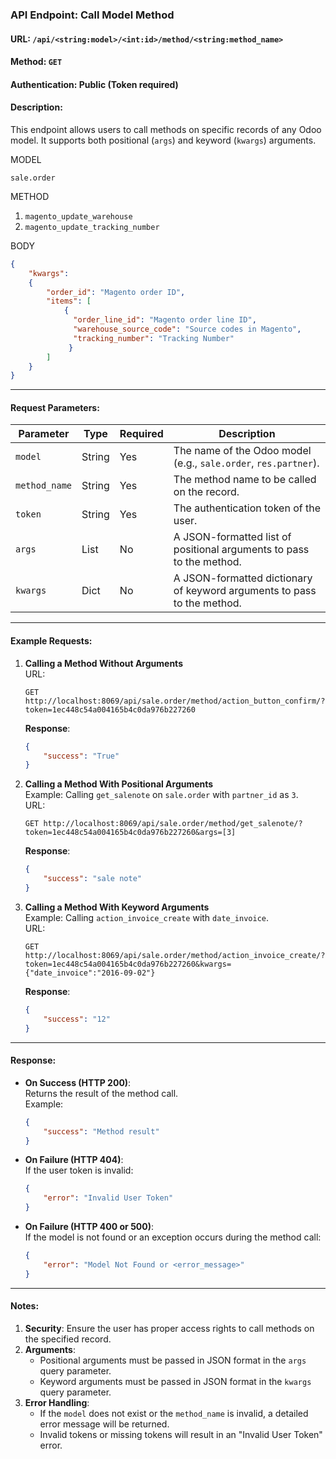 ### API Endpoint: Call Model Method

#### **URL**: `/api/<string:model>/<int:id>/method/<string:method_name>`

#### **Method**: `GET`

#### **Authentication**: Public (Token required)

#### **Description**:
This endpoint allows users to call methods on specific records of any Odoo model. It supports both positional (`args`) and keyword (`kwargs`) arguments. 

MODEL

```sale.order```

METHOD

1. ```magento_update_warehouse```
2. ```magento_update_tracking_number```

BODY
```json
{
    "kwargs": 
    {
        "order_id": "Magento order ID",
        "items": [
            {
              "order_line_id": "Magento order line ID",
              "warehouse_source_code": "Source codes in Magento",
              "tracking_number": "Tracking Number"
             }
        ]
    }
}
```
---

#### **Request Parameters**:
| Parameter      | Type   | Required | Description                                                                                           |
|----------------|--------|----------|-------------------------------------------------------------------------------------------------------|
| `model`        | String | Yes      | The name of the Odoo model (e.g., `sale.order`, `res.partner`).                                       |
| `method_name`  | String | Yes      | The method name to be called on the record.                                                          |
| `token`        | String | Yes      | The authentication token of the user.                                                               |
| `args`         | List   | No       | A JSON-formatted list of positional arguments to pass to the method.                                 |
| `kwargs`       | Dict   | No       | A JSON-formatted dictionary of keyword arguments to pass to the method.                              |

---

#### **Example Requests**:

1. **Calling a Method Without Arguments**  
   URL:  
   ```
   GET http://localhost:8069/api/sale.order/method/action_button_confirm/?token=1ec448c54a004165b4c0da976b227260
   ```  
   **Response**:
   ```json
   {
       "success": "True"
   }
   ```

2. **Calling a Method With Positional Arguments**  
   Example: Calling `get_salenote` on `sale.order` with `partner_id` as `3`.  
   URL:  
   ```
   GET http://localhost:8069/api/sale.order/method/get_salenote/?token=1ec448c54a004165b4c0da976b227260&args=[3]
   ```  
   **Response**:
   ```json
   {
       "success": "sale note"
   }
   ```

3. **Calling a Method With Keyword Arguments**  
   Example: Calling `action_invoice_create` with `date_invoice`.  
   URL:  
   ```
   GET http://localhost:8069/api/sale.order/method/action_invoice_create/?token=1ec448c54a004165b4c0da976b227260&kwargs={"date_invoice":"2016-09-02"}
   ```  
   **Response**:
   ```json
   {
       "success": "12"
   }
   ```

---

#### **Response**:
- **On Success (HTTP 200)**:  
  Returns the result of the method call.  
  Example:
  ```json
  {
      "success": "Method result"
  }
  ```

- **On Failure (HTTP 404)**:  
  If the user token is invalid:  
  ```json
  {
      "error": "Invalid User Token"
  }
  ```

- **On Failure (HTTP 400 or 500)**:  
  If the model is not found or an exception occurs during the method call:  
  ```json
  {
      "error": "Model Not Found or <error_message>"
  }
  ```

---

#### **Notes**:
1. **Security**: Ensure the user has proper access rights to call methods on the specified record.
2. **Arguments**: 
   - Positional arguments must be passed in JSON format in the `args` query parameter.
   - Keyword arguments must be passed in JSON format in the `kwargs` query parameter.
3. **Error Handling**: 
   - If the `model` does not exist or the `method_name` is invalid, a detailed error message will be returned.
   - Invalid tokens or missing tokens will result in an "Invalid User Token" error.
   